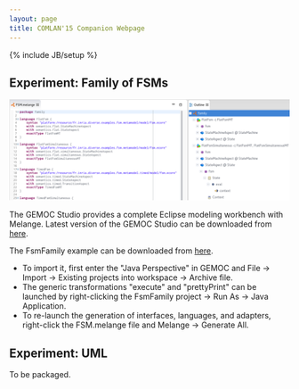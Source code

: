```yaml
---
layout: page
title: COMLAN'15 Companion Webpage
---
```

{% include JB/setup %}

## Experiment: Family of FSMs
![FsmFamily Workbench](images/fsmfamily.png)

The GEMOC Studio provides a complete Eclipse modeling workbench with Melange.
Latest version of the GEMOC Studio can be downloaded from [here](http://gemoc.org/studio-download/).

The FsmFamily example can be downloaded from [here](http://melange-lang.org/FsmFamily.tar.gz).

- To import it, first enter the "Java Perspective" in GEMOC and File -> Import -> Existing projects into workspace -> Archive file.
- The generic transformations "execute" and "prettyPrint" can be launched by right-clicking the FsmFamily project -> Run As -> Java Application.
- To re-launch the generation of interfaces, languages, and adapters, right-click the FSM.melange file and Melange -> Generate All.

## Experiment: UML
To be packaged.


